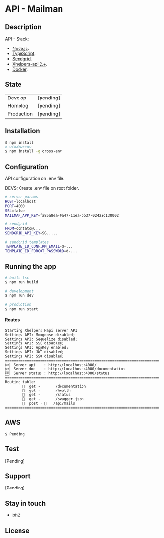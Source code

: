 # API - Mailman

## Description

API - Stack:

- [Node.js](https://nodejs.org/).
- [TypeScript](https://www.typescriptlang.org/).
- [Sendgrid](https://github.com/sendgrid/sendgrid-nodejs/tree/master/packages/mail).
- [Xhelpers-api 2.+](https://www.npmjs.com/package/xhelpers-api).
- [Docker](https://www.docker.com/).

## State

|            |           |
| ---------- | --------- |
| Develop    | [pending] |
| Homolog    | [pending] |
| Production | [pending] |

## Installation

```bash
$ npm install
# windowsenv
$ npm install -g cross-env
```

## Configuration

API configuration on .env file.

DEVS: Create .env file on root folder.

```bash
# server params
HOST=localhost
PORT=4000
SSL=false
MAILMAN_APP_KEY=fa85a8ea-9a47-11ea-bb37-0242ac130002

# sendgrid
FROM=contato@...
SENDGRID_API_KEY=SG.....

# sendgrid templates
TEMPLATE_ID_CONFIRM_EMAIL=d-...
TEMPLATE_ID_FORGOT_PASSWORD=d-...
```

## Running the app

```bash
# build tsc
$ npm run build

# development
$ npm run dev

# production
$ npm run start
```

#### Routes

```code
Starting Xhelpers Hapi server API
Settings API: Mongoose disabled;
Settings API: Sequelize disabled;
Settings API: SSL disabled;
Settings API: AppKey enabled;
Settings API: JWT disabled;
Settings API: SSO disabled;
====================================================================================================
🆙  Server api    : http://localhost:4000/
🆙  Server doc    : http://localhost:4000/documentation
🆙  Server status : http://localhost:4000/status
====================================================================================================
Routing table:
        🔎  get -       /documentation
        🔎  get -       /health
        🔎  get -       /status
        🔎  get -       /swagger.json
        📄  post - 🔑   /api/mails
====================================================================================================
```

## AWS

```
$ Pending
```

## Test

[Pending]

## Support

[Pending]

## Stay in touch

- [bh2](https://bh2.com.br)

## License
